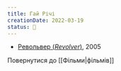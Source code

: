 ```yaml
---
title: Гай Річі
creationDate: 2022-03-19
status: 🌱
---
```

- [Револьвер (_Revolver_)](https://uk.m.wikipedia.org/wiki/%D0%A0%D0%B5%D0%B2%D0%BE%D0%BB%D1%8C%D0%B2%D0%B5%D1%80_(%D1%84%D1%96%D0%BB%D1%8C%D0%BC)), 2005

Повернутися до [[Фільми|фільмів]]
